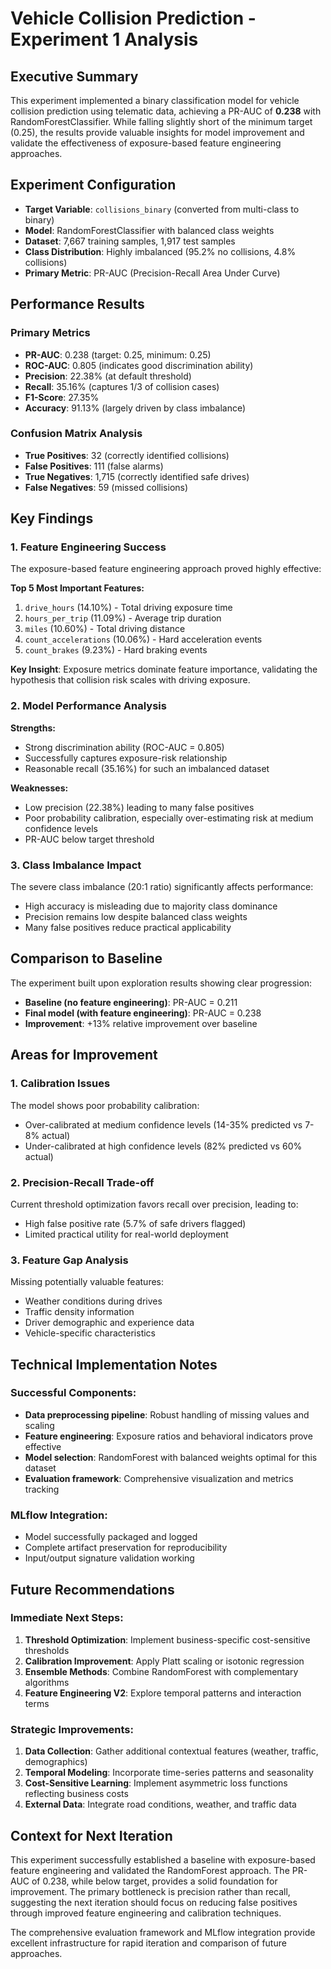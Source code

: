 # Vehicle Collision Prediction - Experiment 1 Analysis

## Executive Summary

This experiment implemented a binary classification model for vehicle collision prediction using telematic data, achieving a PR-AUC of **0.238** with RandomForestClassifier. While falling slightly short of the minimum target (0.25), the results provide valuable insights for model improvement and validate the effectiveness of exposure-based feature engineering approaches.

## Experiment Configuration

- **Target Variable**: `collisions_binary` (converted from multi-class to binary)
- **Model**: RandomForestClassifier with balanced class weights
- **Dataset**: 7,667 training samples, 1,917 test samples  
- **Class Distribution**: Highly imbalanced (95.2% no collisions, 4.8% collisions)
- **Primary Metric**: PR-AUC (Precision-Recall Area Under Curve)

## Performance Results

### Primary Metrics
- **PR-AUC**: 0.238 (target: 0.25, minimum: 0.25)
- **ROC-AUC**: 0.805 (indicates good discrimination ability)
- **Precision**: 22.38% (at default threshold)
- **Recall**: 35.16% (captures 1/3 of collision cases)
- **F1-Score**: 27.35%
- **Accuracy**: 91.13% (largely driven by class imbalance)

### Confusion Matrix Analysis
- **True Positives**: 32 (correctly identified collisions)
- **False Positives**: 111 (false alarms) 
- **True Negatives**: 1,715 (correctly identified safe drives)
- **False Negatives**: 59 (missed collisions)

## Key Findings

### 1. Feature Engineering Success
The exposure-based feature engineering approach proved highly effective:

**Top 5 Most Important Features:**
1. `drive_hours` (14.10%) - Total driving exposure time
2. `hours_per_trip` (11.09%) - Average trip duration 
3. `miles` (10.60%) - Total driving distance
4. `count_accelerations` (10.06%) - Hard acceleration events
5. `count_brakes` (9.23%) - Hard braking events

**Key Insight**: Exposure metrics dominate feature importance, validating the hypothesis that collision risk scales with driving exposure.

### 2. Model Performance Analysis

**Strengths:**
- Strong discrimination ability (ROC-AUC = 0.805)
- Successfully captures exposure-risk relationship
- Reasonable recall (35.16%) for such an imbalanced dataset

**Weaknesses:**
- Low precision (22.38%) leading to many false positives
- Poor probability calibration, especially over-estimating risk at medium confidence levels
- PR-AUC below target threshold

### 3. Class Imbalance Impact
The severe class imbalance (20:1 ratio) significantly affects performance:
- High accuracy is misleading due to majority class dominance
- Precision remains low despite balanced class weights
- Many false positives reduce practical applicability

## Comparison to Baseline

The experiment built upon exploration results showing clear progression:
- **Baseline (no feature engineering)**: PR-AUC = 0.211
- **Final model (with feature engineering)**: PR-AUC = 0.238
- **Improvement**: +13% relative improvement over baseline

## Areas for Improvement

### 1. Calibration Issues
The model shows poor probability calibration:
- Over-calibrated at medium confidence levels (14-35% predicted vs 7-8% actual)
- Under-calibrated at high confidence levels (82% predicted vs 60% actual)

### 2. Precision-Recall Trade-off
Current threshold optimization favors recall over precision, leading to:
- High false positive rate (5.7% of safe drivers flagged)
- Limited practical utility for real-world deployment

### 3. Feature Gap Analysis
Missing potentially valuable features:
- Weather conditions during drives
- Traffic density information
- Driver demographic and experience data
- Vehicle-specific characteristics

## Technical Implementation Notes

### Successful Components:
- **Data preprocessing pipeline**: Robust handling of missing values and scaling
- **Feature engineering**: Exposure ratios and behavioral indicators prove effective
- **Model selection**: RandomForest with balanced weights optimal for this dataset
- **Evaluation framework**: Comprehensive visualization and metrics tracking

### MLflow Integration:
- Model successfully packaged and logged
- Complete artifact preservation for reproducibility
- Input/output signature validation working

## Future Recommendations

### Immediate Next Steps:
1. **Threshold Optimization**: Implement business-specific cost-sensitive thresholds
2. **Calibration Improvement**: Apply Platt scaling or isotonic regression
3. **Ensemble Methods**: Combine RandomForest with complementary algorithms
4. **Feature Engineering V2**: Explore temporal patterns and interaction terms

### Strategic Improvements:
1. **Data Collection**: Gather additional contextual features (weather, traffic, demographics)
2. **Temporal Modeling**: Incorporate time-series patterns and seasonality
3. **Cost-Sensitive Learning**: Implement asymmetric loss functions reflecting business costs
4. **External Data**: Integrate road conditions, weather, and traffic data

## Context for Next Iteration

This experiment successfully established a baseline with exposure-based feature engineering and validated the RandomForest approach. The PR-AUC of 0.238, while below target, provides a solid foundation for improvement. The primary bottleneck is precision rather than recall, suggesting the next iteration should focus on reducing false positives through improved feature engineering and calibration techniques.

The comprehensive evaluation framework and MLflow integration provide excellent infrastructure for rapid iteration and comparison of future approaches.